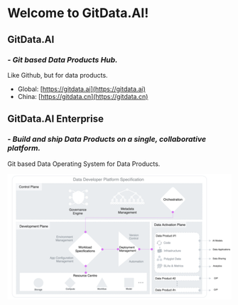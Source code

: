 # Welcome to GitData.AI!

## GitData.AI
### _- Git based Data Products Hub._
Like Github, but for data products.

* Global: [https://gitdata.ai](https://gitdata.ai)
* China: [https://gitdata.cn](https://gitdata.cn)

## GitData.AI Enterprise 
### _- Build and ship Data Products on a single, collaborative platform._
Git based Data Operating System for Data Products.

![GitData.AI Architecture](../profile/platform.png)

